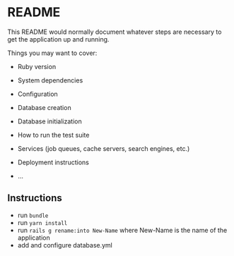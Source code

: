 # README

This README would normally document whatever steps are necessary to get the
application up and running.

Things you may want to cover:

* Ruby version

* System dependencies

* Configuration

* Database creation

* Database initialization

* How to run the test suite

* Services (job queues, cache servers, search engines, etc.)

* Deployment instructions

* ...

## Instructions

* run `bundle`
* run `yarn install`
* run `rails g rename:into New-Name` where New-Name is the name of the application
* add and configure database.yml

